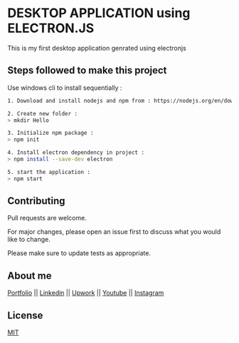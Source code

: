 # DESKTOP APPLICATION using ELECTRON.JS

This is my first desktop application genrated using electronjs

## Steps followed to make this project

Use windows cli to install sequentially :
```bash
1. Download and install nodejs and npm from : https://nodejs.org/en/download

2. Create new folder :
> mkdir Hello

3. Initialize npm package :
> npm init 

4. Install electron dependency in project :
> npm install --save-dev electron

5. start the application :
> npm start
```

## Contributing

Pull requests are welcome. 

For major changes, please open an issue first
to discuss what you would like to change.

Please make sure to update tests as appropriate.

## About me
[Portfolio](https://pushpinderdev.netlify.app/) ||
[Linkedin](https://www.linkedin.com/in/pushpinderdeveloper/) || [Upwork](https://www.upwork.com/freelancers/~0107b5d0ecd126ed73) || [Youtube](https://www.youtube.com/@factometeryt) || [Instagram](https://www.instagram.com/psthejohn/)
## License

[MIT](https://choosealicense.com/licenses/mit/)
